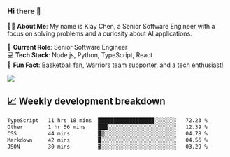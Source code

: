 ### Hi there 👋

👨‍💻 **About Me**: My name is Klay Chen, a Senior Software Engineer with a focus on solving problems and a curiosity about AI applications.

💼 **Current Role**: Senior Software Engineer  
💻 **Tech Stack**: Node.js, Python, TypeScript, React  
🏀 **Fun Fact**: Basketball fan, Warriors team supporter, and a tech enthusiast!

<img align="center" src="https://github-readme-stats.vercel.app/api?username=nameczz&show_icons=true&hide_title=true&theme=dracula" />

## 📈 Weekly development breakdown

<!--START_SECTION:waka-->

```txt
TypeScript   11 hrs 18 mins  ██████████████████░░░░░░░   72.23 %
Other        1 hr 56 mins    ███░░░░░░░░░░░░░░░░░░░░░░   12.39 %
CSS          44 mins         █▒░░░░░░░░░░░░░░░░░░░░░░░   04.78 %
Markdown     42 mins         █░░░░░░░░░░░░░░░░░░░░░░░░   04.56 %
JSON         30 mins         ▓░░░░░░░░░░░░░░░░░░░░░░░░   03.29 %
```

<!--END_SECTION:waka-->
